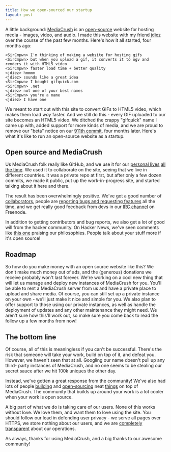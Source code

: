 ```yaml
---
title: How we open-sourced our startup
layout: post
---
```


A little background: [MediaCrush](https://mediacru.sh) is an [open-source](https://github.com/MediaCrush/MediaCrush) website
for hosting media - images, video, and audio. I made this website with my friend [jdiez](https://github.com/jdiez17) over the course of the past few
months. Here's how it all started, four months ago:

    <SirCmpwn> I'm thinking of making a website for hosting gifs
    <SirCmpwn> but when you upload a gif, it converts it to ogv and renders it with HTML5 video
    <SirCmpwn> faster load time + better quality
    <jdiez> hmmmm
    <jdiez> sounds like a great idea
    <SirCmpwn> I bought gifquick.com
    <SirCmpwn> .net
    <jdiez> not one of your best names
    <SirCmpwn> you're a name
    <jdiez> I have one

We meant to start out with this site to convert GIFs to HTML5 video, which makes them load *way* faster. And we still do
this - every GIF uploaded to our site becomes an HTML5 video. We ditched the crappy "gifquick" name I came up with, added
support for more kinds of media, and we are proud to remove our "beta" notice on our
[911th commit](https://github.com/MediaCrush/MediaCrush/commit/0473bd5fb8164fa6c8318e5d219c9b532dda2d49), four months later. Here's what it's like to run an open-source website as a startup.

## Open source and MediaCrush

Us MediaCrush folk really like GitHub, and we use it for our [personal lives](https://github.com/SirCmpwn) [all the time](https://github.com/jdiez17).
We used it to collaborate on the site, seeing that we live in different countries. It was a private repo at first, but
after only a few dozen commits, we made it public, put up the work-in-progress site, and started talking about it here
and there.

The result has been overwhelmingly positive. We've got a good number of [collaborators](https://github.com/MediaCrush/MediaCrush/graphs/contributors), people are
[reporting bugs and requesting features](https://github.com/MediaCrush/MediaCrush/issues) all the time, and we get really good feedback from devs in our
[IRC channel](http://webchat.freenode.net/?channels=mediacrush&uio=d4) on Freenode.

In addition to getting contributors and bug reports, we also get a lot of good will from the hacker community. On Hacker
News, we've seen comments like [this one](https://news.ycombinator.com/item?id=6189664) praising our philosophies. People
talk about your stuff more if it's open source!

## Roadmap

So how do you make money with an open source website like this? We don't make much money out of ads, and the (generous)
donations we receive probably won't last forever. We're working on a cool new thing that will let us manage and deploy
new instances of MediaCrush for you. You'll be able to rent a MediaCrush server from us and have a private place to
upload and share media. Of course, you can still set up a private instance on your own - we'll just make it nice and
simple for you. We also plan to offer support to those using our private instances, as well as handle the deployment
of updates and any other maintenance they might need. We aren't sure how this'll work out, so make sure you come back to
read the follow up a few months from now!

## The bottom line

Of course, all of this is meaningless if you can't be successful. There's the risk that someone will take your work,
build on top of it, and defeat you. However, we haven't seen that at all. Googling our name doesn't pull up any third-
party instances of MediaCrush, and no one seems to be stealing our secret sauce after we hit 100k uniques the other day.

Instead, we've gotten a great response from the community! We've also had lots of people [building](https://github.com/hypereddie10/jCrush)
and [open-sourcing](https://github.com/blha303/SnapCrush) neat [things](https://github.com/headdetect/SharpCrush) on top of MediaCrush.
The community that builds up around your work is a lot cooler when your work is open source.

A big part of what we do is taking care of our users. None of this works without love. We love them, and want them to love
using the site. You should follow our lead in defending user privacy - we serve all pages over HTTPS, we store nothing
about our users, and we are [completely transparent](https://mediacru.sh/transparency) about our operations.

As always, thanks for using MediaCrush, and a big thanks to our awesome community!
